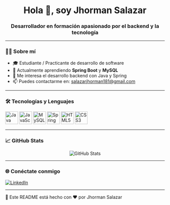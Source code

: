 <h1 align="center">Hola 👋, soy Jhorman Salazar</h1>
<h3 align="center">Desarrollador en formación apasionado por el backend y la tecnología</h3>

---

### 🧑‍💻 Sobre mí

- 🎓 Estudiante / Practicante de desarrollo de software  
- 🌱 Actualmente aprendiendo **Spring Boot** y **MySQL**
- 💼 Me interesa el desarrollo backend con Java y Spring  
- 📫 Puedes contactarme en: salazarjhorman181@gmail.com

---

### 🛠️ Tecnologías y Lenguajes

<p align="left">
  <img src="https://cdn.jsdelivr.net/gh/devicons/devicon/icons/java/java-original.svg" alt="Java" width="40" height="40"/>
  <img src="https://cdn.jsdelivr.net/gh/devicons/devicon/icons/javascript/javascript-original.svg" alt="JavaScript" width="40" height="40"/>
  <img src="https://cdn.jsdelivr.net/gh/devicons/devicon/icons/mysql/mysql-original.svg" alt="MySQL" width="40" height="40"/>
  <img src="https://cdn.jsdelivr.net/gh/devicons/devicon/icons/spring/spring-original.svg" alt="Spring Boot" width="40" height="40"/>
  <img src="https://cdn.jsdelivr.net/gh/devicons/devicon/icons/html5/html5-original.svg" alt="HTML5" width="40" height="40"/>
  <img src="https://cdn.jsdelivr.net/gh/devicons/devicon/icons/css3/css3-original.svg" alt="CSS3" width="40" height="40"/>
</p>

---

### 📈 GitHub Stats

<p align="center">
  <img src="https://github-readme-stats.vercel.app/api?username=jhormansalazar&show_icons=true&theme=tokyonight" alt="GitHub Stats" />
</p>

---

### 🌐 Conéctate conmigo

[![LinkedIn](https://img.shields.io/badge/LinkedIn-blue?style=for-the-badge&logo=linkedin)](https://www.linkedin.com/in/jhorman-salazar)

---

📝 Este README está hecho con ❤️ por Jhorman Salazar
